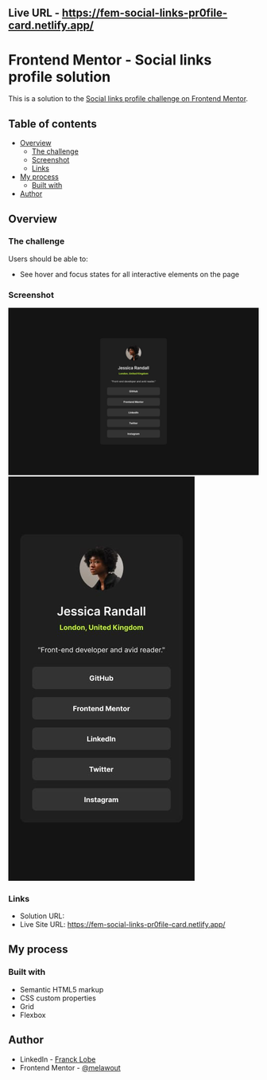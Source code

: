 ## Live URL - https://fem-social-links-pr0file-card.netlify.app/
# Frontend Mentor - Social links profile solution

This is a solution to the [Social links profile challenge on Frontend Mentor](https://www.frontendmentor.io/challenges/social-links-profile-UG32l9m6dQ). 

## Table of contents

- [Overview](#overview)
  - [The challenge](#the-challenge)
  - [Screenshot](#screenshot)
  - [Links](#links)
- [My process](#my-process)
  - [Built with](#built-with)
- [Author](#author)

## Overview

### The challenge

Users should be able to:

- See hover and focus states for all interactive elements on the page

### Screenshot

![](design/destkop-design.jpg)
![](design/mobile-design.jpg)

### Links

- Solution URL: 
- Live Site URL: https://fem-social-links-pr0file-card.netlify.app/

## My process

### Built with

- Semantic HTML5 markup
- CSS custom properties
- Grid
- Flexbox

## Author

- LinkedIn - [Franck Lobe](https://www.linkedin.com/in/lobe-loic/)
- Frontend Mentor - [@melawout](https://www.frontendmentor.io/profile/melawout)